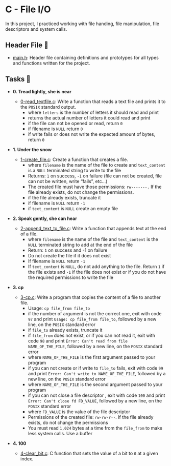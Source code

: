 # C - File I/O

In this project, I practiced working with file handing, file manipulation, file descriptors and system calls.

## Header File :file_folder:

* [main.h](./main.h): Header file containing definitions and prototypes for all types
and functions written for the project.

## Tasks :page_with_curl:

* **0. Tread lightly, she is near**
  * [0-read_textfile.c](./0-read_textfile.c): Write a function that reads a text file and prints it to the `POSIX` standard output.
    * where `letters` is the number of letters it should read and print
    * returns the actual number of letters it could read and print
    * if the file can not be opened or read, return `0`
    * if filename is `NULL` return `0`
    * if write fails or does not write the expected amount of bytes, return `0`

* **1. Under the snow**
  * [1-create_file.c](./1-create_file.c): Create a function that creates a file.
    * where `filename` is the name of the file to create and `text_content` is a `NULL` terminated string to write to the file
    * Returns: `1` on success, `-1` on failure (file can not be created, file can not be written, write “fails”, etc…)
    * The created file must have those permissions: `rw-------.` If the file already exists, do not change the permissions.
    * if the file already exists, truncate it
    * if filename is `NULL` return `-1`
    * if `text_content` is `NULL` create an empty file

* **2. Speak gently, she can hear**
  * [2-append_text_to_file.c](./2-append_text_to_file.c): Write a function that appends text at the end of a file.
    * where `filename` is the name of the file and `text_content` is the `NULL` terminated string to add at the end of the file
    * Return: `1` on success and -1 on failure
    * Do not create the file if it does not exist
    * If filename is `NULL` return `-1`
    * If `text_content` is `NULL`, do not add anything to the file. Return `1` if the file exists and `-1` if the file does not exist or if you do not have the required permissions to write the file

* **3. cp**
  * [3-cp.c](./3-cp.c): Write a program that copies the content of a file to another file.
    * Usage: `cp file_from file_to`
    * if the number of argument is not the correct one, exit with code `97` and print `Usage: cp file_from file_to`, followed by a new line, on the `POSIX` standard error
    * if `file_to` already exists, truncate it
    * if `file_from` does not exist, or if you can not read it, exit with code `98` and print `Error: Can't read from file NAME_OF_THE_FILE`, followed by a new line, on the `POSIX` standard error
    * where `NAME_OF_THE_FILE` is the first argument passed to your program
    * if you can not create or if write to `file_to` fails, exit with code `99` and print `Error: Can't write to NAME_OF_THE_FILE`, followed by a new line, on the `POSIX` standard error
    * where `NAME_OF_THE_FILE` is the second argument passed to your program
    * if you can not close a file descriptor , exit with code `100` and print `Error: Can't close fd FD_VALUE`, followed by a new line, on the `POSIX` standard error
    * where `FD_VALUE` is the value of the file descriptor
    * Permissions of the created file: `rw-rw-r--`. If the file already exists, do not change the permissions
    * You must read `1,024` bytes at a time from the `file_from` to make less system calls. Use a buffer

* **4. 100**
  * [4-clear_bit.c](./4-clear_bit.c): C function that sets the value of a bit to `0` at a given index.
